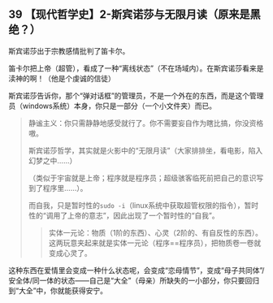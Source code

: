 ## 39 【现代哲学史】2-斯宾诺莎与无限月读（原来是黑绝？）

斯宾诺莎出于宗教感情批判了笛卡尔。

笛卡尔把上帝（超管），看成了一种“离线状态”（不在场域内）。在斯宾诺莎看来是渎神的啊！（他是个虔诚的信徒）

斯宾诺莎告诉你，那个“弹对话框”的管理员，不是一个外在的东西，而是这个管理员（windows系统）本身，你只是一部分（一个小文件夹）而已。

> 静谧主义：你只需静静地感受就行了。你不需要妄自作为瞎比搞，你没资格嗷。
>
> 斯宾诺莎哲学，其实就是火影中的“无限月读”（大家排排坐，看电影，陷入幻梦之中……）
>
> （类似于宇宙就是上帝；程序就是程序员；超级骇客临死前把自己的意识写到了程序里……）。
>
> 而自我，只是暂时性的`sudo -i`（linux系统中获取超管权限的指令），暂时性的“调用了上帝的意志”，因此出现了一个暂时性的“自我”。
>
> > 实体一元论：物质（1阶的东西）、心灵（2阶的、有自反性的东西）。这两玩意夹起来就是实体一元论（程序==程序员），把物质卷一卷就变成心灵了。

这种东西在爱情里会变成一种什么状态呢，会变成“恋母情节”，变成“母子共同体”/安全体/同一体的状态——自己是“大全”（母亲）所缺失的一小部分，你只要回归到“大全”中，你就能获得安宁。
